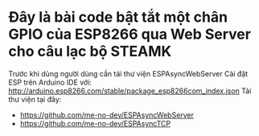 # Đây là bài code bật tắt một chân GPIO của ESP8266 qua Web Server cho câu lạc bộ STEAMK
Trước khi dùng người dùng cần tải thư viện ESPAsyncWebServer
Cài đặt ESP trên Arduino IDE với: http://arduino.esp8266.com/stable/package_esp8266com_index.json
Tải thư viện tại đây:
  - https://github.com/me-no-dev/ESPAsyncWebServer
  - https://github.com/me-no-dev/ESPAsyncTCP
